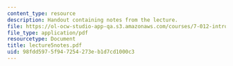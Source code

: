 ```yaml
---
content_type: resource
description: Handout containing notes from the lecture.
file: https://ol-ocw-studio-app-qa.s3.amazonaws.com/courses/7-012-introduction-to-biology-fall-2004/98fdd5975f947254273eb1d7cd1000c3_lecture5notes.pdf
file_type: application/pdf
resourcetype: Document
title: lecture5notes.pdf
uid: 98fdd597-5f94-7254-273e-b1d7cd1000c3
---
```

